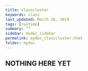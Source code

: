 ```yaml
---
title: classcluster
keywords: class
last_updated: March 26, 2019
tags: [runtime]
summary: ""
sidebar: mydoc_sidebar
permalink: mydoc_classcluster.html
folder: mydoc
---
```


## NOTHING HERE YET

